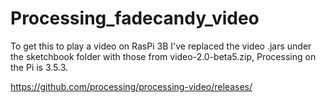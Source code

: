 # Processing_fadecandy_video

To get this to play a video on RasPi 3B I've replaced the video .jars under the sketchbook folder with those from video-2.0-beta5.zip, Processing on the Pi is 3.5.3.

https://github.com/processing/processing-video/releases/
